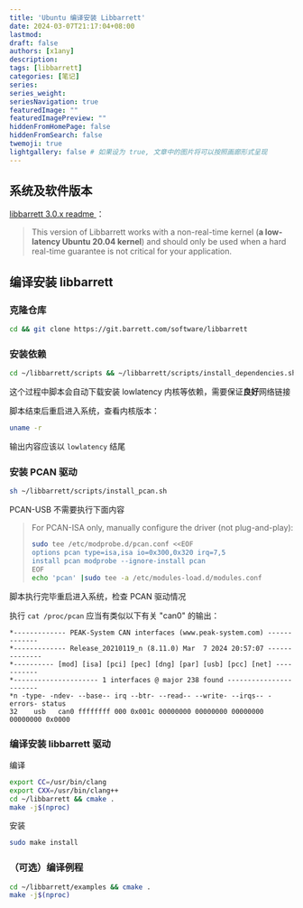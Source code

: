 ```yaml
---
title: 'Ubuntu 编译安装 Libbarrett'
date: 2024-03-07T21:17:04+08:00
lastmod: 
draft: false
authors: [x1any]
description: 
tags: [libbarrett]
categories: [笔记]
series: 
series_weight: 
seriesNavigation: true
featuredImage: ""
featuredImagePreview: ""
hiddenFromHomePage: false
hiddenFromSearch: false
twemoji: true
lightgallery: false # 如果设为 true, 文章中的图片将可以按照画廊形式呈现
---
```

<!--more-->

## 系统及软件版本

[libbarrett 3.0.x readme ](https://git.barrett.com/software/libbarrett)：

> This version of Libbarrett works with a non-real-time kernel (**a low-latency Ubuntu 20.04 kernel**) and should only be used when a hard real-time guarantee is not critical for your application.

## 编译安装 libbarrett

### 克隆仓库

```bash
cd && git clone https://git.barrett.com/software/libbarrett
```

### 安装依赖

```bash
cd ~/libbarrett/scripts && ~/libbarrett/scripts/install_dependencies.sh
```

这个过程中脚本会自动下载安装 lowlatency 内核等依赖，需要保证**良好**网络链接

脚本结束后重启进入系统，查看内核版本：

```bash
uname -r
```

输出内容应该以 `lowlatency` 结尾

### 安装 PCAN 驱动

```bash
sh ~/libbarrett/scripts/install_pcan.sh
```

PCAN-USB 不需要执行下面内容

> For PCAN-ISA only, manually configure the driver (not plug-and-play):
>
> ```bash
> sudo tee /etc/modprobe.d/pcan.conf <<EOF
> options pcan type=isa,isa io=0x300,0x320 irq=7,5
> install pcan modprobe --ignore-install pcan
> EOF
> echo 'pcan' |sudo tee -a /etc/modules-load.d/modules.conf
> ```

脚本执行完毕重启进入系统，检查 PCAN 驱动情况

执行 `cat /proc/pcan` 应当有类似以下有关 "can0" 的输出：

```
*------------- PEAK-System CAN interfaces (www.peak-system.com) -------------
*------------- Release_20210119_n (8.11.0) Mar  7 2024 20:57:07 --------------
*---------- [mod] [isa] [pci] [pec] [dng] [par] [usb] [pcc] [net] -----------
*--------------------- 1 interfaces @ major 238 found -----------------------
*n -type- -ndev- --base-- irq --btr- --read-- --write- --irqs-- -errors- status
32    usb   can0 ffffffff 000 0x001c 00000000 00000000 00000000 00000000 0x0000
```

### 编译安装 libbarrett 驱动

编译

```bash
export CC=/usr/bin/clang
export CXX=/usr/bin/clang++
cd ~/libbarrett && cmake .
make -j$(nproc)
```

安装

```bash
sudo make install
```

### （可选）编译例程

```bash
cd ~/libbarrett/examples && cmake .
make -j$(nproc)
```